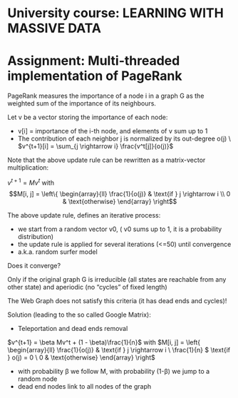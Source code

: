 # University course: LEARNING WITH MASSIVE DATA
# Assignment: Multi-threaded implementation of PageRank

PageRank measures the importance of a node i in a graph G as the weighted sum of the importance of its neighbours.

Let v be a vector storing the importance of each node:
- v[i] = importance of the i-th node, and elements of v sum up to 1
- The contribution of each neighbor j is normalized by its out-degree o(j) \\
  $v^{t+1}[i] = \sum_{j \rightarrow i} \frac{v^t[j]}{o(j)}$

Note that the above update rule can be rewritten as a matrix-vector multiplication:

$v^{t+1} = Mv^t$ with 
$$M[i, j] =
\left\{
\begin{array}{ll}
\frac{1}{o(j)} & \text{if } j \rightarrow i \\
0 & \text{otherwise}
\end{array}
\right$$

The above update rule, defines an iterative process:
- we start from a random vector v0, ( v0 sums up to 1, it is a probability distribution)
- the update rule is applied for several iterations (<=50) until convergence
- a.k.a. random surfer model

Does it converge?

Only if the original graph G is irreducible (all states are reachable from any other state) and aperiodic (no “cycles” of fixed length)

The Web Graph does not satisfy this criteria (it has dead ends and cycles)!

Solution (leading to the so called Google Matrix):
- Teleportation and dead ends removal

$v^{t+1} = \beta Mv^t + (1 - \beta)\frac{1}{n}$ with $M[i, j] = \left\{ \begin{array}{ll} \frac{1}{o(j)} & \text{if } j \rightarrow i \\ \frac{1}{n} $ \text{if } o(j) = 0 \\ 0 & \text{otherwise} \end{array} \right$

- with probability β we follow M, with probability (1-β) we jump to a random node
- dead end nodes link to all nodes of the graph
